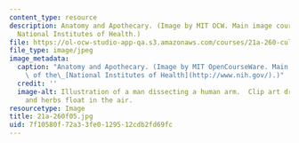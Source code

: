 ```yaml
---
content_type: resource
description: Anatomy and Apothecary. (Image by MIT OCW. Main image courtesy of the
  National Institutes of Health.)
file: https://ol-ocw-studio-app-qa.s3.amazonaws.com/courses/21a-260-culture-embodiment-and-the-senses-fall-2005/7f10580f72a33fe0129512cdb2fd69fc_21a-260f05.jpg
file_type: image/jpeg
image_metadata:
  caption: "Anatomy and Apothecary. (Image by MIT OpenCourseWare. Main image courtesy\
    \ of the\_[National Institutes of Health](http://www.nih.gov/).)"
  credit: ''
  image-alt: Illustration of a man dissecting a human arm.  Clip art drug bottles
    and herbs float in the air.
resourcetype: Image
title: 21a-260f05.jpg
uid: 7f10580f-72a3-3fe0-1295-12cdb2fd69fc
---
```

